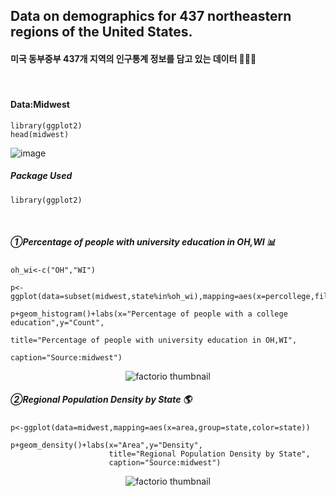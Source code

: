## Data on demographics for 437 northeastern regions of the United States.
#### 미국 동부중부 437개 지역의 인구통계 정보를 담고 있는 데이터 🧑‍🤝‍🧑
⠀
#### Data:Midwest
```
library(ggplot2)
head(midwest)
```
![image](https://user-images.githubusercontent.com/80669371/118924957-d4108a80-b978-11eb-8b6e-d3db5265f53e.png)

##### Package Used
```
library(ggplot2)
```
⠀
##### ①Percentage of people with university education in OH,WI 📊
```
oh_wi<-c("OH","WI")

p<-ggplot(data=subset(midwest,state%in%oh_wi),mapping=aes(x=percollege,fill=state))

p+geom_histogram()+labs(x="Percentage of people with a college education",y="Count",
                                                            title="Percentage of people with university education in OH,WI",
                                                            caption="Source:midwest")

```
<p align="center">
  <img src="https://user-images.githubusercontent.com/80669371/118925789-4170eb00-b97a-11eb-8a84-17100a7f5a21.png" alt="factorio thumbnail"/>
</p> 

##### ②Regional Population Density by State 🌎
```
p<-ggplot(data=midwest,mapping=aes(x=area,group=state,color=state))

p+geom_density()+labs(x="Area",y="Density",
                      title="Regional Population Density by State",
                      caption="Source:midwest")
```                      
<p align="center">
  <img src="https://user-images.githubusercontent.com/80669371/118926021-9ca2dd80-b97a-11eb-8e67-bcd2d46e4e06.png" alt="factorio thumbnail"/>
</p> 

